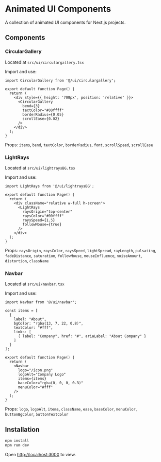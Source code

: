 # Animated UI Components

A collection of animated UI components for Next.js projects.

## Components

### CircularGallery

Located at `src/ui/circulargallery.tsx`

Import and use:
```tsx
import CircularGallery from '@/ui/circulargallery';

export default function Page() {
  return (
    <div style={{ height: '700px', position: 'relative' }}>
      <CircularGallery
        bend={3}
        textColor="#00ffff"
        borderRadius={0.05}
        scrollEase={0.02}
      />
    </div>
  );
}
```

Props: `items`, `bend`, `textColor`, `borderRadius`, `font`, `scrollSpeed`, `scrollEase`

### LightRays

Located at `src/ui/lightraysBG.tsx`

Import and use:
```tsx
import LightRays from '@/ui/lightraysBG';

export default function Page() {
  return (
    <div className="relative w-full h-screen">
      <LightRays
        raysOrigin="top-center"
        raysColor="#00ffff"
        raysSpeed={1.5}
        followMouse={true}
      />
    </div>
  );
}
```

Props: `raysOrigin`, `raysColor`, `raysSpeed`, `lightSpread`, `rayLength`, `pulsating`, `fadeDistance`, `saturation`, `followMouse`, `mouseInfluence`, `noiseAmount`, `distortion`, `className`

### Navbar

Located at `src/ui/navbar.tsx`

Import and use:
```tsx
import Navbar from '@/ui/navbar';

const items = [
  {
    label: "About",
    bgColor: "rgba(13, 7, 22, 0.8)",
    textColor: "#fff",
    links: [
      { label: "Company", href: "#", ariaLabel: "About Company" }
    ]
  }
];

export default function Page() {
  return (
    <Navbar
      logo="/icon.png"
      logoAlt="Company Logo"
      items={items}
      baseColor="rgba(0, 0, 0, 0.3)"
      menuColor="#fff"
    />
  );
}
```

Props: `logo`, `logoAlt`, `items`, `className`, `ease`, `baseColor`, `menuColor`, `buttonBgColor`, `buttonTextColor`

## Installation

```bash
npm install
npm run dev
```

Open [http://localhost:3000](http://localhost:3000) to view.
